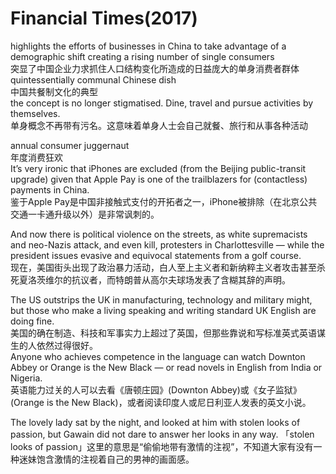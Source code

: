# Financial Times(2017)

highlights the efforts of businesses in China to take advantage of a demographic shift creating a rising number of single consumers  
突显了中国企业力求抓住人口结构变化所造成的日益庞大的单身消费者群体  
quintessentially communal Chinese dish  
中国共餐制文化的典型  
the concept is no longer stigmatised. Dine, travel and pursue activities by themselves.  
单身概念不再带有污名。这意味着单身人士会自己就餐、旅行和从事各种活动  

annual consumer juggernaut  
年度消费狂欢  
It’s very ironic that iPhones are excluded (from the Beijing public-transit upgrade) given that Apple Pay is one of the trailblazers for (contactless) payments in China.  
鉴于Apple Pay是中国非接触式支付的开拓者之一，iPhone被排除（在北京公共交通一卡通升级以外）是非常讽刺的。  

And now there is political violence on the streets, as white supremacists and neo-Nazis attack, and even kill, protesters in Charlottesville — while the president issues evasive and equivocal statements from a golf course.  
现在，美国街头出现了政治暴力活动，白人至上主义者和新纳粹主义者攻击甚至杀死夏洛茨维尔的抗议者，而特朗普从高尔夫球场发表了含糊其辞的声明。  

The US outstrips the UK in manufacturing, technology and military might, but those who make a living speaking and writing standard UK English are doing fine.  
美国的确在制造、科技和军事实力上超过了英国，但那些靠说和写标准英式英语谋生的人依然过得很好。  
Anyone who achieves competence in the language can watch Downton Abbey or Orange is the New Black — or read novels in English from India or Nigeria.  
英语能力过关的人可以去看《唐顿庄园》(Downton Abbey)或《女子监狱》(Orange is the New Black)，或者阅读印度人或尼日利亚人发表的英文小说。  

The lovely lady sat by the night, and looked at him with stolen looks of passion, but Gawain did not dare to answer her looks in any way.
「stolen looks of passion」这里的意思是“偷偷地带有激情的注视”，不知道大家有没有一种迷妹饱含激情的注视着自己的男神的画面感。
